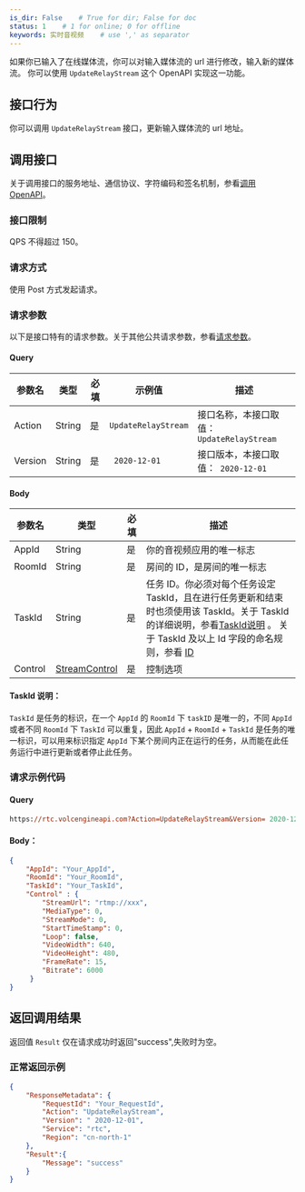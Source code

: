 ```yaml
---
is_dir: False    # True for dir; False for doc
status: 1    # 1 for online; 0 for offline
keywords: 实时音视频    # use ',' as separator
---
```


如果你已输入了在线媒体流，你可以对输入媒体流的 url 进行修改，输入新的媒体流。
你可以使用 `UpdateRelayStream` 这个 OpenAPI 实现这一功能。

## 接口行为 

你可以调用 `UpdateRelayStream` 接口，更新输入媒体流的 url 地址。

## 调用接口

关于调用接口的服务地址、通信协议、字符编码和签名机制，参看[调用OpenAPI](69828)。
### 接口限制

QPS 不得超过 150。


### 请求方式 

使用 Post 方式发起请求。

### 请求参数

以下是接口特有的请求参数。关于其他公共请求参数，参看[请求参数](69828.md#requestparameters)。

#### Query

| 参数名 | 类型 | 必填 | 示例值 | 描述 |
| --- | --- | --- | --- | --- |
| Action | String | 是 | `UpdateRelayStream` | 接口名称，本接口取值：`UpdateRelayStream` |
| Version | String | 是 | ` 2020-12-01` | 接口版本，本接口取值：` 2020-12-01` |

#### Body

| 参数名 | 类型 | 必填 | 描述 |
| --- | --- | --- | --- |
| AppId | String | 是 | 你的音视频应用的唯一标志 |
| RoomId | String | 是 | 房间的 ID，是房间的唯一标志 |
| TaskId | String | 是 | 任务 ID。你必须对每个任务设定 TaskId，且在进行任务更新和结束时也须使用该 TaskId。关于 TaskId 的详细说明，参看[TaskId说明](#taskid) 。 关于 TaskId 及以上 Id 字段的命名规则，参看 [ID](69835.md#idname) |
| Control | [StreamControl](69835.md#streamcontrol) | 是 | 控制选项 |

#### <span id="taskid"></span> TaskId 说明：
`TaskId` 是任务的标识，在一个 `AppId` 的 `RoomId` 下 `taskID` 是唯一的，不同 `AppId` 或者不同 `RoomId` 下 `TaskId` 可以重复，因此 `AppId` + `RoomId` + `TaskId` 是任务的唯一标识，可以用来标识指定 `AppId` 下某个房间内正在运行的任务，从而能在此任务运行中进行更新或者停止此任务。

### 请求示例代码

#### Query

```postscript
https://rtc.volcengineapi.com?Action=UpdateRelayStream&Version= 2020-12-01
```

#### Body：

```json
{
    "AppId": "Your_AppId",
    "RoomId": "Your_RoomId",
    "TaskId": "Your_TaskId",
    "Control" : { 
        "StreamUrl": "rtmp://xxx", 
        "MediaType": 0, 
        "StreamMode": 0, 
        "StartTimeStamp": 0, 
        "Loop": false,         
        "VideoWidth": 640, 
        "VideoHeight": 480, 
        "FrameRate": 15,         
        "Bitrate": 6000 
     }
}
```

## 返回调用结果
返回值 `Result` 仅在请求成功时返回"success",失败时为空。

### 正常返回示例

```json
{
    "ResponseMetadata": {
        "RequestId": "Your_RequestId",
        "Action": "UpdateRelayStream",
        "Version": " 2020-12-01",
        "Service": "rtc",
        "Region": "cn-north-1"
    },
    "Result":{
        "Message": "success"
    }
}
```
